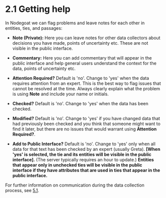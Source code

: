 # 2.1 Getting help

In Nodegoat we can flag problems and leave notes for each other in
entities, ties, and passages:

* **Note (Private):** Here you can leave notes for other
 data collectors about decisions you have made, points of uncertainty
 etc. These are not visible in the public interface.

* **Commentary:** Here you can add commentary that will
 appear in the public interface and help general users understand the
 context for the data, points of uncertainty etc.

* **Attention Required?** Default is 'no'. Change to 'yes'
 when the data requires attention from an expert. This is the best way
 to flag issues that cannot be resolved at the time. Always clearly
 explain what the problem is using **Note** and include
 your name or initials.

* **Checked?** Default is 'no'. Change to 'yes' when the
 data has been checked.

* **Modified?** Default is 'no'. Change to 'yes' if you
 have changed data that had previously been checked and you think that
 someone might want to find it later, but there are no issues that
 would warrant using **Attention Required?**.

* **Add to Public Interface?** Default is 'no'. Change to
 'yes' only when all data for that text has been checked by an expert
 (usually Greta). **[When 'yes' is selected, the tie and its entities will be visible in the public interface].** (The server
 typically requires an hour to update.) **Entities that appear only in unchecked ties will be visible in the public interface if they have attributes that are used in ties that appear in the public interface.**

For further information on communication during the data collection
process, see [5.1](5_data-management.md/#51-communication).

